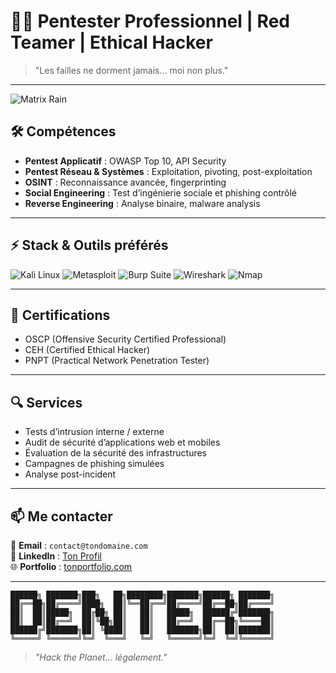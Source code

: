 # 👨‍💻 Pentester Professionnel | Red Teamer | Ethical Hacker

> "Les failles ne dorment jamais… moi non plus."

---

![Matrix Rain](https://i.gifer.com/1amw.gif)

## 🛠 Compétences

- **Pentest Applicatif** : OWASP Top 10, API Security
- **Pentest Réseau & Systèmes** : Exploitation, pivoting, post-exploitation
- **OSINT** : Reconnaissance avancée, fingerprinting
- **Social Engineering** : Test d’ingénierie sociale et phishing contrôlé
- **Reverse Engineering** : Analyse binaire, malware analysis

---

## ⚡ Stack & Outils préférés

![Kali Linux](https://img.shields.io/badge/Kali_Linux-557C94?style=for-the-badge&logo=kalilinux&logoColor=white)
![Metasploit](https://img.shields.io/badge/Metasploit-000000?style=for-the-badge&logo=metasploit&logoColor=white)
![Burp Suite](https://img.shields.io/badge/Burp_Suite-F37F24?style=for-the-badge&logo=burp&logoColor=white)
![Wireshark](https://img.shields.io/badge/Wireshark-1679A7?style=for-the-badge&logo=wireshark&logoColor=white)
![Nmap](https://img.shields.io/badge/Nmap-004B87?style=for-the-badge&logo=nmap&logoColor=white)

---

## 📜 Certifications

- OSCP (Offensive Security Certified Professional)
- CEH (Certified Ethical Hacker)
- PNPT (Practical Network Penetration Tester)

---

## 🔍 Services

- Tests d’intrusion interne / externe
- Audit de sécurité d’applications web et mobiles
- Évaluation de la sécurité des infrastructures
- Campagnes de phishing simulées
- Analyse post-incident

---

## 📫 Me contacter

📧 **Email** : `contact@tondomaine.com`  
💼 **LinkedIn** : [Ton Profil](https://linkedin.com/in/tonprofil)  
🌐 **Portfolio** : [tonportfolio.com](https://tonportfolio.com)  

---

```
██████╗ ███████╗███╗   ██╗████████╗███████╗██████╗ ███████╗
██╔══██╗██╔════╝████╗  ██║╚══██╔══╝██╔════╝██╔══██╗██╔════╝
██║  ██║█████╗  ██╔██╗ ██║   ██║   █████╗  ██████╔╝███████╗
██║  ██║██╔══╝  ██║╚██╗██║   ██║   ██╔══╝  ██╔══██╗╚════██║
██████╔╝███████╗██║ ╚████║   ██║   ███████╗██║  ██║███████║
╚═════╝ ╚══════╝╚═╝  ╚═══╝   ╚═╝   ╚══════╝╚═╝  ╚═╝╚══════╝
```

> *"Hack the Planet… légalement."*
